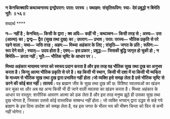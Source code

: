 **न केनचित्क्वापि कथञ्चनास्य** **द्वन्द्वोपराग: परत: परस्य ।** **यथाहम: संसृतिरूपिण: स्या-** **देवं प्रबुद्धो न बिभेति भूतै: ॥ ५६॥** 

शब्दार्थ **** 

**न—** **नहीं है** **; केनचित्—** **किसी के द्वारा** **; क्व अपि—** **कहीं भी** **; कथञ्चन—** **किसी तरह से** **; अस्य—** **उस (आत्मा) का** **; द्वन्द्व—** **द्वैत** **(सुख तथा दुख) का** **; उपराग:—** **प्रभाव** **; परत: परस्य—** **भौतिक प्रकृति से परे रहने वाला** **; यथा—** **जसि तरह** **; अहम:—** **मिथ्या** **अहंकार के लिए** **; संसृति—** **जगत के प्रति** **; रूपिण:—** **रूप देने वाले** **; स्यात्—** **उदय होता है** **; एवम्—** **इस प्रकार** **; प्रबुद्ध:—** **जिसकी बुद्धि जागृत हो चुकी हो** **; न बिभेति—** **डरता नहीं** **; भूतै:—** **भौतिक सृष्टि के आधार पर।** **.** 

**मिथ्या अहंकार मायामय जगत को स्वरूप प्रदान करता है और इस तरह वह भौतिक सुख** **तथा दुख का अनुभव करता है। किन्तु आत्मा भौतिक प्रकृति से परे है। वह किसी भी स्थान,** **किसी भी दशा में या किसी भी व्यकि्त के माध्यम से भौतिक सुख तथा दुख द्वारा प्रभावित नहीं** **होता।जो व्यक्ति इसे समझ लेता है उसे भौतिक सृष्टि से डरने की कोई बात नहीं।** **तात्पर्य :** वह ब्राह्मण जीव के सुख तथा दुख की छ: विशिष्ट व्यालयाओं का खंडन कर चुका था और अब वह अन्य किसी भी दी जाने वाली व्यालया का खंडन करता है। मिथ्या अहंकार के आधार पर वस्तुत: शारीरिक आवरण आत्मा को ढक लेता है और इस तरह मनुष्य झूठे ही उसका सुख तथा दुख भोगता है, जिसका उससे कोई वास्तविक सश्बन्ध नहीं होता। जो व्यक्ति भगवान् द्वारा उद्धव से कहे गये ब्राह्मण के इस दिव्य उपदेश को समझ लेता है, वह इस जगत के भीतर भय की भीषण चिन्ता को फिर से कभी नहीं भोगेगा।  